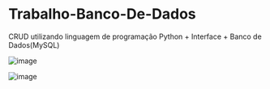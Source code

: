 # Trabalho-Banco-De-Dados
CRUD utilizando linguagem de programação Python + Interface + Banco de Dados(MySQL)

![image](https://github.com/user-attachments/assets/d9a80289-c046-4969-85ea-c6af0d2e0db1)

![image](https://github.com/user-attachments/assets/3ca1d433-3f6f-4221-9d3c-f62e0dd552e7)
